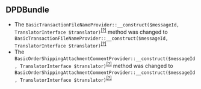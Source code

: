 DPDBundle
---------
* The `BasicTransactionFileNameProvider::__construct($messageId, TranslatorInterface $translator)`<sup>[[?]](https://github.com/oroinc/OroDpdBundle/tree/4.0.0-rc/Transaction/File/Name/Provider/Basic/BasicTransactionFileNameProvider.php#L26 "Oro\Bundle\DPDBundle\Transaction\File\Name\Provider\Basic\BasicTransactionFileNameProvider")</sup> method was changed to `BasicTransactionFileNameProvider::__construct($messageId, TranslatorInterface $translator)`<sup>[[?]](https://github.com/oroinc/OroDpdBundle/tree/4.0.0/Transaction/File/Name/Provider/Basic/BasicTransactionFileNameProvider.php#L26 "Oro\Bundle\DPDBundle\Transaction\File\Name\Provider\Basic\BasicTransactionFileNameProvider")</sup>
* The `BasicOrderShippingAttachmentCommentProvider::__construct($messageId, TranslatorInterface $translator)`<sup>[[?]](https://github.com/oroinc/OroDpdBundle/tree/4.0.0-rc/Order/Shipping/Attachment/Comment/Provider/Basic/BasicOrderShippingAttachmentCommentProvider.php#L25 "Oro\Bundle\DPDBundle\Order\Shipping\Attachment\Comment\Provider\Basic\BasicOrderShippingAttachmentCommentProvider")</sup> method was changed to `BasicOrderShippingAttachmentCommentProvider::__construct($messageId, TranslatorInterface $translator)`<sup>[[?]](https://github.com/oroinc/OroDpdBundle/tree/4.0.0/Order/Shipping/Attachment/Comment/Provider/Basic/BasicOrderShippingAttachmentCommentProvider.php#L25 "Oro\Bundle\DPDBundle\Order\Shipping\Attachment\Comment\Provider\Basic\BasicOrderShippingAttachmentCommentProvider")</sup>

